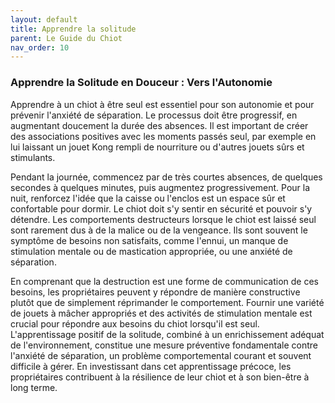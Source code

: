 ```yaml
---
layout: default
title: Apprendre la solitude
parent: Le Guide du Chiot
nav_order: 10
---
```


### **Apprendre la Solitude en Douceur : Vers l'Autonomie**

Apprendre à un chiot à être seul est essentiel pour son autonomie et pour prévenir l'anxiété de séparation. Le processus doit être progressif, en augmentant doucement la durée des absences. Il est important de créer des associations positives avec les moments passés seul, par exemple en lui laissant un jouet Kong rempli de nourriture ou d'autres jouets sûrs et stimulants.

Pendant la journée, commencez par de très courtes absences, de quelques secondes à quelques minutes, puis augmentez progressivement. Pour la nuit, renforcez l'idée que la caisse ou l'enclos est un espace sûr et confortable pour dormir. Le chiot doit s'y sentir en sécurité et pouvoir s'y détendre. Les comportements destructeurs lorsque le chiot est laissé seul sont rarement dus à de la malice ou de la vengeance. Ils sont souvent le symptôme de besoins non satisfaits, comme l'ennui, un manque de stimulation mentale ou de mastication appropriée, ou une anxiété de séparation.

En comprenant que la destruction est une forme de communication de ces besoins, les propriétaires peuvent y répondre de manière constructive plutôt que de simplement réprimander le comportement. Fournir une variété de jouets à mâcher appropriés et des activités de stimulation mentale est crucial pour répondre aux besoins du chiot lorsqu'il est seul. L'apprentissage positif de la solitude, combiné à un enrichissement adéquat de l'environnement, constitue une mesure préventive fondamentale contre l'anxiété de séparation, un problème comportemental courant et souvent difficile à gérer. En investissant dans cet apprentissage précoce, les propriétaires contribuent à la résilience de leur chiot et à son bien-être à long terme. 